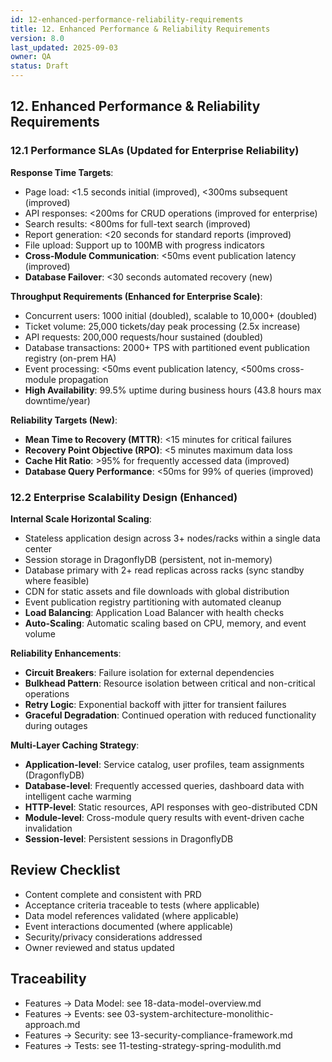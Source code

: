 ```yaml
---
id: 12-enhanced-performance-reliability-requirements
title: 12. Enhanced Performance & Reliability Requirements
version: 8.0
last_updated: 2025-09-03
owner: QA
status: Draft
---
```


## 12. Enhanced Performance & Reliability Requirements

### 12.1 Performance SLAs (Updated for Enterprise Reliability)

**Response Time Targets**:

- Page load: <1.5 seconds initial (improved), <300ms subsequent (improved)
- API responses: <200ms for CRUD operations (improved for enterprise)
- Search results: <800ms for full-text search (improved)
- Report generation: <20 seconds for standard reports (improved)
- File upload: Support up to 100MB with progress indicators
- **Cross-Module Communication**: <50ms event publication latency (improved)
- **Database Failover**: <30 seconds automated recovery (new)

**Throughput Requirements (Enhanced for Enterprise Scale)**:

- Concurrent users: 1000 initial (doubled), scalable to 10,000+ (doubled)
- Ticket volume: 25,000 tickets/day peak processing (2.5x increase)
- API requests: 200,000 requests/hour sustained (doubled)
- Database transactions: 2000+ TPS with partitioned event publication registry (on-prem HA)
- Event processing: <50ms event publication latency, <500ms cross-module propagation
- **High Availability**: 99.5% uptime during business hours (43.8 hours max downtime/year)

**Reliability Targets (New)**:

- **Mean Time to Recovery (MTTR)**: <15 minutes for critical failures
- **Recovery Point Objective (RPO)**: <5 minutes maximum data loss
- **Cache Hit Ratio**: >95% for frequently accessed data (improved)
- **Database Query Performance**: <50ms for 99% of queries (improved)

### 12.2 Enterprise Scalability Design (Enhanced)

**Internal Scale Horizontal Scaling**:

- Stateless application design across 3+ nodes/racks within a single data center
- Session storage in DragonflyDB (persistent, not in-memory)
- Database primary with 2+ read replicas across racks (sync standby where feasible)
- CDN for static assets and file downloads with global distribution
- Event publication registry partitioning with automated cleanup
- **Load Balancing**: Application Load Balancer with health checks
- **Auto-Scaling**: Automatic scaling based on CPU, memory, and event volume

**Reliability Enhancements**:

- **Circuit Breakers**: Failure isolation for external dependencies
- **Bulkhead Pattern**: Resource isolation between critical and non-critical operations
- **Retry Logic**: Exponential backoff with jitter for transient failures
- **Graceful Degradation**: Continued operation with reduced functionality during outages

**Multi-Layer Caching Strategy**:

- **Application-level**: Service catalog, user profiles, team assignments (DragonflyDB)
- **Database-level**: Frequently accessed queries, dashboard data with intelligent cache warming
- **HTTP-level**: Static resources, API responses with geo-distributed CDN
- **Module-level**: Cross-module query results with event-driven cache invalidation
- **Session-level**: Persistent sessions in DragonflyDB

## Review Checklist

- Content complete and consistent with PRD
- Acceptance criteria traceable to tests (where applicable)
- Data model references validated (where applicable)
- Event interactions documented (where applicable)
- Security/privacy considerations addressed
- Owner reviewed and status updated

## Traceability

- Features → Data Model: see 18-data-model-overview.md
- Features → Events: see 03-system-architecture-monolithic-approach.md
- Features → Security: see 13-security-compliance-framework.md
- Features → Tests: see 11-testing-strategy-spring-modulith.md
